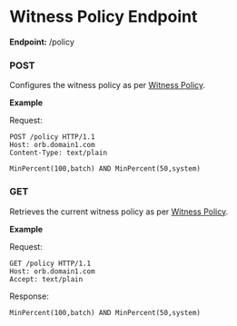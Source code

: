 # Witness Policy Endpoint

**Endpoint:** /policy

### POST

Configures the witness policy as per [Witness Policy](../witnesspolicy.html#witness-policy).

**Example**

Request:

```
POST /policy HTTP/1.1
Host: orb.domain1.com
Content-Type: text/plain

MinPercent(100,batch) AND MinPercent(50,system)
```

### GET

Retrieves the current witness policy as per [Witness Policy](../witnesspolicy.html#witness-policy).

**Example**

Request:

```
GET /policy HTTP/1.1
Host: orb.domain1.com
Accept: text/plain
```

Response:

```
MinPercent(100,batch) AND MinPercent(50,system)
```
